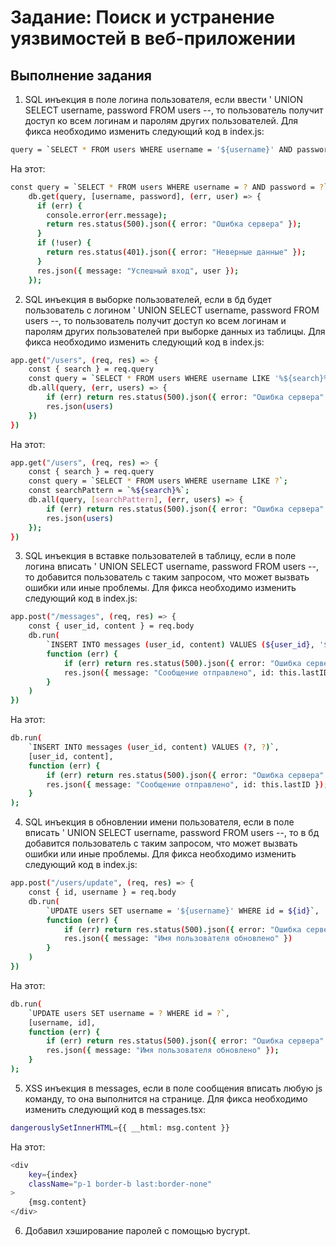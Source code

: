 # Задание: Поиск и устранение уязвимостей в веб-приложении

## Выполнение задания

1. SQL инъекция в поле логина пользователя, если ввести ' UNION SELECT username, password FROM users --, то пользователь получит доступ ко всем логинам и паролям других пользователей.
Для фикса необходимо изменить следующий код в index.js:
```bash
query = `SELECT * FROM users WHERE username = '${username}' AND password = '${password}'`
```
На этот:
```bash
const query = `SELECT * FROM users WHERE username = ? AND password = ?`;
    db.get(query, [username, password], (err, user) => {
      if (err) {
        console.error(err.message);
        return res.status(500).json({ error: "Ошибка сервера" });
      }
      if (!user) {
        return res.status(401).json({ error: "Неверные данные" });
      }
      res.json({ message: "Успешный вход", user });
    });
```
2. SQL инъекция в выборке пользователей, если в бд будет пользователь с логином ' UNION SELECT username, password FROM users --, то пользователь получит доступ ко всем логинам и паролям других пользователей при выборке данных из таблицы.
Для фикса необходимо изменить следующий код в index.js:
```bash
app.get("/users", (req, res) => {
    const { search } = req.query
    const query = `SELECT * FROM users WHERE username LIKE '%${search}%'`
    db.all(query, (err, users) => {
        if (err) return res.status(500).json({ error: "Ошибка сервера" })
        res.json(users)
    })
})
```
На этот:
```bash
app.get("/users", (req, res) => {
    const { search } = req.query
    const query = `SELECT * FROM users WHERE username LIKE ?`;
    const searchPattern = `%${search}%`;
    db.all(query, [searchPattern], (err, users) => { 
        if (err) return res.status(500).json({ error: "Ошибка сервера" })
        res.json(users) 
    });
})
```
3. SQL инъекция в вставке пользователей в таблицу, если в поле логина вписать ' UNION SELECT username, password FROM users --, то добавится пользователь с таким запросом, что может вызвать ошибки или иные проблемы.
Для фикса необходимо изменить следующий код в index.js:
```bash
app.post("/messages", (req, res) => {
    const { user_id, content } = req.body
    db.run(
        `INSERT INTO messages (user_id, content) VALUES (${user_id}, '${content}')`,
        function (err) {
            if (err) return res.status(500).json({ error: "Ошибка сервера" })
            res.json({ message: "Сообщение отправлено", id: this.lastID })
        }
    )
})
```
На этот:
```bash
db.run(
    `INSERT INTO messages (user_id, content) VALUES (?, ?)`,
    [user_id, content],
    function (err) {
        if (err) return res.status(500).json({ error: "Ошибка сервера" });
        res.json({ message: "Сообщение отправлено", id: this.lastID });
    }
);

```

4. SQL инъекция в обновлении имени пользователя, если в поле вписать ' UNION SELECT username, password FROM users --, то в бд добавится пользователь с таким запросом, что может вызвать ошибки или иные проблемы.
Для фикса необходимо изменить следующий код в index.js:
```bash
app.post("/users/update", (req, res) => {
    const { id, username } = req.body
    db.run(
        `UPDATE users SET username = '${username}' WHERE id = ${id}`,
        function (err) {
            if (err) return res.status(500).json({ error: "Ошибка сервера" })
            res.json({ message: "Имя пользователя обновлено" })
        }
    )
})
```
На этот:
```bash
db.run(
    `UPDATE users SET username = ? WHERE id = ?`,
    [username, id],
    function (err) {
        if (err) return res.status(500).json({ error: "Ошибка сервера" });
        res.json({ message: "Имя пользователя обновлено" });
    }
);
```

5. XSS инъекция в messages, если в поле сообщения вписать любую js команду, то она выполнится на странице.
Для фикса необходимо изменить следующий код в messages.tsx:
```bash
dangerouslySetInnerHTML={{ __html: msg.content }}
```
На этот:
```bash
<div
    key={index}
    className="p-1 border-b last:border-none"
>
    {msg.content}
</div>
```

6. Добавил хэширование паролей с помощью bycrypt.
